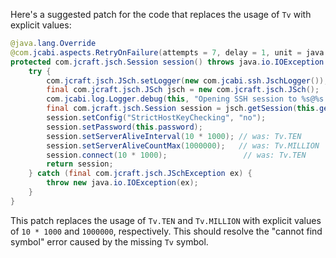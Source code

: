 Here's a suggested patch for the code that replaces the usage of `Tv` with explicit values:

```java
@java.lang.Override
@com.jcabi.aspects.RetryOnFailure(attempts = 7, delay = 1, unit = java.util.concurrent.TimeUnit.MINUTES, verbose = false, types = java.io.IOException.class)
protected com.jcraft.jsch.Session session() throws java.io.IOException {
    try {
        com.jcraft.jsch.JSch.setLogger(new com.jcabi.ssh.JschLogger());
        final com.jcraft.jsch.JSch jsch = new com.jcraft.jsch.JSch();
        com.jcabi.log.Logger.debug(this, "Opening SSH session to %s@%s:%s (auth with password)...", this.getLogin(), this.getAddr(), this.getPort());
        final com.jcraft.jsch.Session session = jsch.getSession(this.getLogin(), this.getAddr(), this.getPort());
        session.setConfig("StrictHostKeyChecking", "no");
        session.setPassword(this.password);
        session.setServerAliveInterval(10 * 1000); // was: Tv.TEN
        session.setServerAliveCountMax(1000000);   // was: Tv.MILLION
        session.connect(10 * 1000);                 // was: Tv.TEN
        return session;
    } catch (final com.jcraft.jsch.JSchException ex) {
        throw new java.io.IOException(ex);
    }
}
```

This patch replaces the usage of `Tv.TEN` and `Tv.MILLION` with explicit values of `10 * 1000` and `1000000`, respectively. This should resolve the "cannot find symbol" error caused by the missing `Tv` symbol.